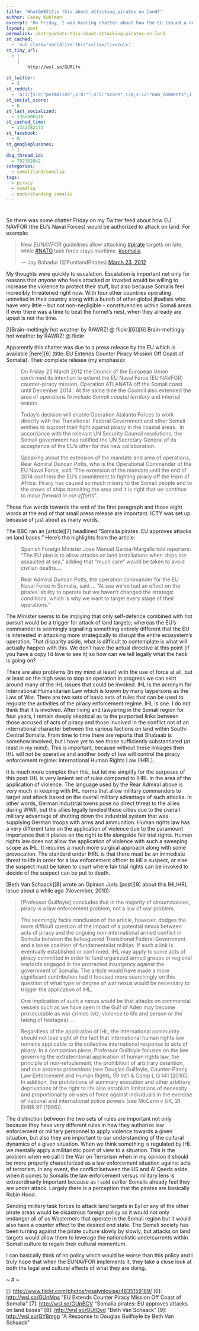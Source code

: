 ```yaml
---
title: 'What&#8217;s this about attacking pirates on land?'
author: Casey Kuhlman
excerpt: 'On Friday, I was hearing chatter about how the EU issued a new directive authorizing the EUNAVFOR to attack land targets. This is an awful idea that will have strategic and operational consequences - all of which that will be negative. In addition I have serious concerns as to the legality of the application of violence on land as a solution to the so called Piracy Problem. '
layout: post
permalink: /entry/whats-this-about-attacking-pirates-on-land
st_cached:
  - '<ul class="socialize-this"><li></li></ul>'
st_tiny_url:
  - |
    |
        http://wsl.so/GURLfv
        
st_twitter:
  - 3
st_reddit:
  - 'a:3:{s:9:"permalink";s:0:"";s:5:"score";i:0;s:12:"num_comments";i:0;}'
st_social_score:
  - 0
st_last_socialized:
  - 1365606516
st_cached_time:
  - 1332782153
st_facebook:
  - 0
st_googleplusones:
  - 1
dsq_thread_id:
  - 792362842
categories:
  - somaliland/somalia
tags:
  - piracy
  - somalia
  - understanding somalis
---
```

# 

So there was some chatter Friday on my Twitter feed about how EU NAVFOR (the EU’s Naval Forces) would be authorized to attack on land. For example:

  
> New EUNAVFOR guidelines allow attacking [#pirate][1] targets on late, while [#NATO][2] task force stays maritime. [#somalia][3]
> 
> — Jay Bahadur (@PuntlandPirates) [March 23, 2012][4]



My thoughts were quickly to escalation. Escalation is important not only for reasons that *anyone* who feels attacked or invaded would be willing to increase the violence to protect their stuff, but also because Somalis feel incredibly threatened right now. With four other countries operating uninvited in their country along with a bunch of other global jihadists who have very little – but not non-negligible – constituencies within Somali areas. If ever there was a time to beat the hornet’s nest, when they already are upset is not the time.

[![Brain-meltingly hot weather by RAWRZ! @ flickr][6]][6]
Brain-meltingly hot weather by RAWRZ! @ flickr

Apparently this chatter was due to a press release by the EU which is available [here][6] (title: EU Extends Counter Piracy Mission Off Coast of Somalia). Their complete release (my emphasis):

> On Friday 23 March 2012 the Council of the European Union confirmed its intention to extend the EU Naval Force (EU NAVFOR) counter-piracy mission, Operation ATLANATA off the Somali coast until December 2014.  At the same time the Council also extended the area of operations *to include Somali coastal territory* and internal waters.
> 
> Today’s decision will enable Operation Atalanta Forces to work directly with the Transitional  Federal Government and other Somali entities to support their fight against piracy in the coastal areas.  In accordance with the relevant UN Security Council resolutions, the Somali government has notified the UN Secretary General of its acceptance of the EU’s offer for this new collaboration.
> 
> Speaking about the extension of the mandate and area of operations, Rear Admiral Duncan Potts, who is the Operational Commander of the EU Naval Force, said “The extension of the mandate until the end of 2014 confirms the EU’s commitment to fighting piracy off the Horn of Africa. Piracy has caused so much misery to the Somali people and to the crews of ships transiting the area and it is right that *we continue to move forward in our efforts*”.

Those five words towards the end of the first paragraph and those eight words at the end of that small press release are important. ICTY was set up because of just about as many words.

The BBC ran an [article][7] headlined “Somalia pirates: EU approves attacks on land bases.” Here’s the highlights from the article:

> Spanish Foreign Minister Jose Manuel Garcia-Margallo told reporters: “The EU plan is to allow attacks on land installations when ships are assaulted at sea,” adding that “much care” would be taken to avoid civilian deaths….
> 
> Rear Admiral Duncan Potts, the operation commander for the EU Naval Force in Somalia, said … ”At sea we’ve had an effect on the pirates’ ability to operate but we haven’t changed the strategic conditions, which is why we want to target every stage of their operations.”

The Minister seems to be implying that only self-defence combined with hot pursuit would be a trigger for attack of land targets; whereas the EU’s commander is seemingly signalling something entirely different that the EU is interested in attacking more strategically to disrupt the entire ecosystem’s operation. That disparity aside, what is difficult to contemplate is what will actually happen with this. We don’t have the actual directive at this point (if you have a copy I’d love to see it) so how can we tell legally what the heck is going on?

There are also problems (in my mind at least) with the use of force at all, but at least on the high seas to stop an operation in progress we can skirt around many of the IHL issues that could be invoked. IHL is the acronym for International Humanitarian Law which is known by many laypersons as the Law of War. There are two sets of basic sets of rules that can be used to regulate the activities of the piracy enforcement regime. IHL is one. I do not think that it is involved. After living and lawyering in the Somali region for four years, I remain deeply skeptical as to the purported links between those accused of acts of piracy and those involved in the conflict not of an international character between the various factions on land within South-Central Somalia. From time to time there are reports that Shabaab is somehow involved, but I have yet to see those sufficiently substantiated (at least in my mind). This is important, because without these linkages then IHL will not be operative and another body of law will control the piracy enforcement regime: International Human Rights Law (IHRL).

It is much more complex then this, but let me simplify for the purposes of this post: IHL is very lenient set of rules compared to IHRL in the area of the application of violence. The language used by the Rear Admiral above is very much in keeping with IHL norms that allow military commanders to target and attack based on the overall military advantage of such attacks. In other words, German industrial towns pose no direct threat to the allies during WWII, but the allies legally leveled these cities due to the overall military advantage of shutting down the industrial system that was supplying German troops with arms and ammunition. Human rights law has a very different take on the application of violence due to the paramount importance that it places on the right to life alongside fair trial rights. Human rights law does not allow the application of violence with such a sweeping scope as IHL. It requires a much more surgical approach along with some provocation. The standard under IHRL is that there must be an immediate threat to life in order for a law enforcement officer to kill a suspect, or else the suspect must be taken to court where fair trial rights can be invoked to decide of the suspect can be put to death.

[Beth Van Schaack][8] wrote an Opinion Juris [post][9] about this IHLIHRL issue about a while ago (November, 2010):

> [Professor Guilfoyle] concludes that in the majority of circumstances, piracy is a law enforcement problem, not a law of war problem.
> 
> The seemingly facile conclusion of the article, however, dodges the more difficult question of the impact of a potential nexus between acts of piracy and the ongoing non-international armed conflict in Somalia between the beleaguered Transitional Federal Government and a loose coalition of fundamentalist militias. If such a link is eventually established or confirmed, IHL may apply to some acts of piracy committed in order to fund organized armed groups or regional warlords engaged in the protracted insurgency against the government of Somalia. The article would have made a more significant contribution had it focused more searchingly on this question of what type or degree of war nexus would be necessary to trigger the application of IHL.
> 
> One implication of such a nexus would be that attacks on commercial vessels such as we have seen in the Gulf of Aden may become prosecutable as war crimes (*viz*, violence to life and person or the taking of hostages)….
> 
> Regardless of the application of IHL, the international community should not lose sight of the fact that international human rights law remains applicable to the collective international response to acts of piracy. In a companion piece, Professor Guilfoyle focuses on the law governing the extraterritorial application of human rights law, the principle of non-refoulement, the prohibition of arbitrary detention, and due process protections (see Douglas Guilfoyle, Counter-Piracy Law Enforcement and Human Rights, 59 Int’l & Comp L Q 141 (2010)). In addition, the prohibitions of summary execution and other arbitrary deprivations of the right to life also establish limitations of necessity and proportionality on uses of force against individuals in the exercise of national and international police powers (see McCann v UK, 21 EHRR 97 (1996)).

The distinction between the two sets of rules are important not only because they have very different rules in how they authorize law enforcement or military personnel to apply violence towards a given situation, but also they are important to our understanding of the cultural dynamics of a given situation. When we think something is regulated by IHL we mentally apply a militaristic point of view to a situation. This is the problem when we call it the War on Terrorism when in my opinion it should be more properly characterized as a law enforcement situation against acts of terrorism. In any event, the conflict between the US and Al Qaeda aside, when it comes to Somalis the law enforcement versus military lens is extraordinarily important because as I said earlier Somalis already feel they are under attack. Largely there is a perception that the pirates are basically Robin Hood.

Sending military task forces to attack land targets in Eyl or any of the other pirate areas would be disastrous foreign policy as it would not only endanger all of us Westerners that operate in the Somali region but it would also have a counter effect to the desired end state. The Somali society has been turning against the pirate culture slowly by slowly, but attacks on land targets would allow them to leverage the nationalistic undercurrents within Somali culture to regain their cultural momentum.

I can basically think of no policy which would be worse than this policy and I truly hope that when the EUNAVFOR implements it, they take a close look at both the legal and cultural effects of what they are doing.

~ # ~

 [1]: https://twitter.com/search/%23pirate
 [2]: https://twitter.com/search/%23NATO
 [3]: https://twitter.com/search/%23somalia
 [4]: https://twitter.com/PuntlandPirates/status/183275482962341888
 []: http://www.flickr.com/photos/rosalynlouise/4835159189/
 [6]: http://wsl.so/GUnMps "EU Extends Counter Piracy Mission Off Coast of Somalia"
 [7]: http://wsl.so/GUpBCV "Somalia pirates: EU approves attacks on land bases"
 [8]: http://wsl.so/GUtQyd "Beth Van Schaack"
 [9]: http://wsl.so/GY8mgp "A Response to Douglas Guilfoyle by Beth Van Schaack"